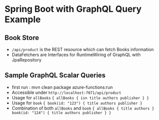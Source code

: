 # Spring Boot with GraphQL Query Example

## Book Store
- `/api/product` is the REST resource which can fetch Books information
- DataFetchers are Interfaces for RuntimeWiring of GraphQL with JpaRepository

## Sample GraphQL Scalar Queries
- first run : mvn clean package azure-functions:run
- Accessible under `http://localhost:7071/api/product`
- Usage for `allBooks`
`{
   allBooks {
     isn
     title
     authors
     publisher
   }
 }`
- Usage for `book`
`{
   book(id: "123") {
     title
     authors
     publisher
   }`
- Combination of both `allBooks` and `book`
`{
   allBooks {
     title
     authors
   }
   book(id: "124") {
     title
     authors
     publisher
   }
 }`
